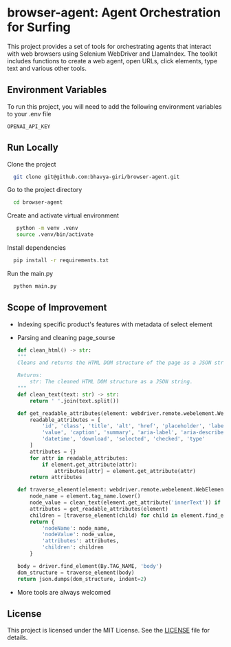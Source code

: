 
# browser-agent: Agent Orchestration for Surfing

This project provides a set of tools for orchestrating agents that interact with web browsers using Selenium WebDriver and LlamaIndex. The toolkit includes functions to create a web agent, open URLs, click elements, type text and various other tools.




## Environment Variables

To run this project, you will need to add the following environment variables to your .env file

`OPENAI_API_KEY`




## Run Locally

Clone the project

```bash
  git clone git@github.com:bhavya-giri/browser-agent.git
```

Go to the project directory

```bash
  cd browser-agent
```
Create and activate virtual environment

```bash
   python -m venv .venv
   source .venv/bin/activate
```
Install dependencies

```bash
  pip install -r requirements.txt
```

Run the main.py

```bash
  python main.py
```


## Scope of Improvement

- Indexing specific product's features with metadata of select element
- Parsing and cleaning page_sourse
    ``` python
    def clean_html() -> str:
    """
    Cleans and returns the HTML DOM structure of the page as a JSON string.

    Returns:
        str: The cleaned HTML DOM structure as a JSON string.
    """
    def clean_text(text: str) -> str:
        return ' '.join(text.split())

    def get_readable_attributes(element: webdriver.remote.webelement.WebElement) -> Dict[str, str]:
        readable_attributes = [
            'id', 'class', 'title', 'alt', 'href', 'placeholder', 'label',
            'value', 'caption', 'summary', 'aria-label', 'aria-describedby',
            'datetime', 'download', 'selected', 'checked', 'type'
        ]
        attributes = {}
        for attr in readable_attributes:
            if element.get_attribute(attr):
                attributes[attr] = element.get_attribute(attr)
        return attributes

    def traverse_element(element: webdriver.remote.webelement.WebElement) -> Dict[str, Any]:
        node_name = element.tag_name.lower()
        node_value = clean_text(element.get_attribute('innerText')) if element.text else None
        attributes = get_readable_attributes(element)
        children = [traverse_element(child) for child in element.find_elements(By.XPATH, './*')]
        return {
            'nodeName': node_name,
            'nodeValue': node_value,
            'attributes': attributes,
            'children': children
        }

    body = driver.find_element(By.TAG_NAME, 'body')
    dom_structure = traverse_element(body)
    return json.dumps(dom_structure, indent=2)
    ```

- More tools are always welcomed


## License

This project is licensed under the MIT License. See the [LICENSE](https://choosealicense.com/licenses/mit/) file for details.


